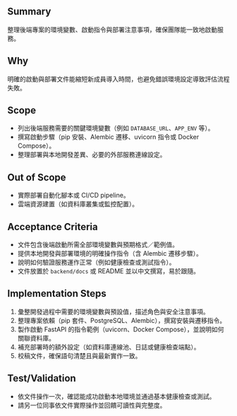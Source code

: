 ## Summary
整理後端專案的環境變數、啟動指令與部署注意事項，確保團隊能一致地啟動服務。

## Why
明確的啟動與部署文件能縮短新成員導入時間，也避免錯誤環境設定導致評估流程失敗。

## Scope
- 列出後端服務需要的關鍵環境變數（例如 `DATABASE_URL`、`APP_ENV` 等）。
- 撰寫啟動步驟（pip 安裝、Alembic 遷移、uvicorn 指令或 Docker Compose）。
- 整理部署與本地開發差異、必要的外部服務連線設定。

## Out of Scope
- 實際部署自動化腳本或 CI/CD pipeline。
- 雲端資源建置（如資料庫叢集或監控配置）。

## Acceptance Criteria
- 文件包含後端啟動所需全部環境變數與預期格式／範例值。
- 提供本地開發與部署環境的明確操作指令（含 Alembic 遷移步驟）。
- 說明如何驗證服務運作正常（例如健康檢查或測試指令）。
- 文件放置於 `backend/docs` 或 README 並以中文撰寫，易於跟隨。

## Implementation Steps
1. 彙整開發過程中需要的環境變數與預設值，描述角色與安全注意事項。
2. 整理專案依賴（pip 套件、PostgreSQL、Alembic），撰寫安裝與遷移指令。
3. 製作啟動 FastAPI 的指令範例（uvicorn、Docker Compose），並說明如何關聯資料庫。
4. 補充部署時的額外設定（如資料庫連線池、日誌或健康檢查端點）。
5. 校稿文件，確保語句清楚且與最新實作一致。

## Test/Validation
- 依文件操作一次，確認能成功啟動本地環境並通過基本健康檢查或測試。
- 請另一位同事依文件實際操作並回饋可讀性與完整度。

